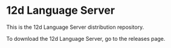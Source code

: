 # 12d Language Server

This is the 12d Language Server distribution repository.

To download the 12d Language Server, go to the releases page.
